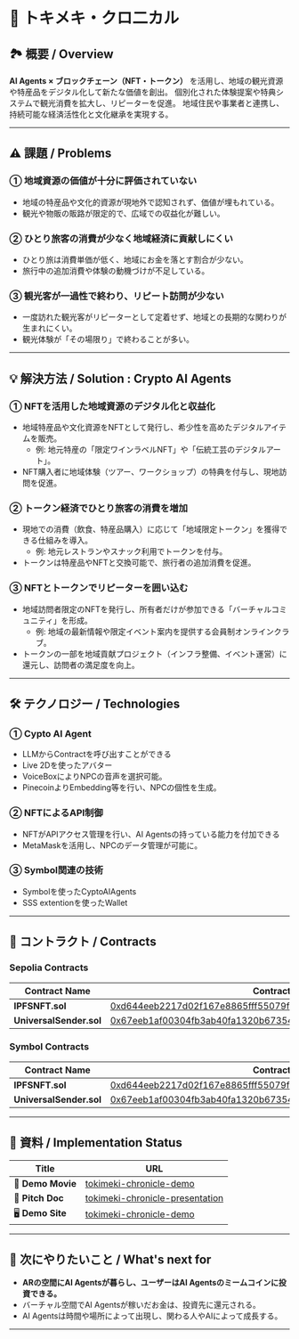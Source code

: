 # 🌟 トキメキ・クロ二カル

## 🏞️ 概要 / Overview
**AI Agents × ブロックチェーン（NFT・トークン）** を活用し、地域の観光資源や特産品をデジタル化して新たな価値を創出。
個別化された体験提案や特典システムで観光消費を拡大し、リピーターを促進。
地域住民や事業者と連携し、持続可能な経済活性化と文化継承を実現する。

---

## ⚠️ 課題 / Problems

### ①  地域資源の価値が十分に評価されていない
- 地域の特産品や文化的資源が現地外で認知されず、価値が埋もれている。
- 観光や物販の販路が限定的で、広域での収益化が難しい。

### ②  ひとり旅客の消費が少なく地域経済に貢献しにくい
- ひとり旅は消費単価が低く、地域にお金を落とす割合が少ない。
- 旅行中の追加消費や体験の動機づけが不足している。

### ③  観光客が一過性で終わり、リピート訪問が少ない
- 一度訪れた観光客がリピーターとして定着せず、地域との長期的な関わりが生まれにくい。
- 観光体験が「その場限り」で終わることが多い。

---

## 💡 解決方法 / Solution : Crypto AI Agents

### ①  NFTを活用した地域資源のデジタル化と収益化
- 地域特産品や文化資源をNFTとして発行し、希少性を高めたデジタルアイテムを販売。
  - 例: 地元特産の「限定ワインラベルNFT」や「伝統工芸のデジタルアート」。
- NFT購入者に地域体験（ツアー、ワークショップ）の特典を付与し、現地訪問を促進。

### ②  トークン経済でひとり旅客の消費を増加
- 現地での消費（飲食、特産品購入）に応じて「地域限定トークン」を獲得できる仕組みを導入。
  - 例: 地元レストランやスナック利用でトークンを付与。
- トークンは特産品やNFTと交換可能で、旅行者の追加消費を促進。

### ③  NFTとトークンでリピーターを囲い込む
- 地域訪問者限定のNFTを発行し、所有者だけが参加できる「バーチャルコミュニティ」を形成。
  - 例: 地域の最新情報や限定イベント案内を提供する会員制オンラインクラブ。
- トークンの一部を地域貢献プロジェクト（インフラ整備、イベント運営）に還元し、訪問者の満足度を向上。

---

## 🛠️ テクノロジー / Technologies

### ①  Cypto AI Agent
- LLMからContractを呼び出すことができる
- Live 2Dを使ったアバター
- VoiceBoxによりNPCの音声を選択可能。
- PinecoinよりEmbedding等を行い、NPCの個性を生成。

### ②  NFTによるAPI制御
- NFTがAPIアクセス管理を行い、AI Agentsの持っている能力を付加できる
- MetaMaskを活用し、NPCのデータ管理が可能に。

### ③  Symbol関連の技術
- Symbolを使ったCyptoAIAgents
- SSS extentionを使ったWallet

---

## 📜 コントラクト / Contracts

###  **Sepolia Contracts**
| Contract Name | Contract Address |
|--------------|----------------------------------------------------------------|
| **IPFSNFT.sol** | [0xd644eeb2217d02f167e8865fff55079fc140e971](https://sepolia.etherscan.io/address/0xd644eeb2217d02f167e8865fff55079fc140e971) |
| **UniversalSender.sol** | [0x67eeb1af00304fb3ab40fa1320b67354ce4d5492011c0cc642887a866b504e8e](https://testnet.bkcscan.com/tx/0x67eeb1af00304fb3ab40fa1320b67354ce4d5492011c0cc642887a866b504e8e) |

###  **Symbol Contracts**
| Contract Name | Contract Address |
|--------------|----------------------------------------------------------------|
| **IPFSNFT.sol** | [0xd644eeb2217d02f167e8865fff55079fc140e971](https://sepolia.etherscan.io/address/0xd644eeb2217d02f167e8865fff55079fc140e971) |
| **UniversalSender.sol** | [0x67eeb1af00304fb3ab40fa1320b67354ce4d5492011c0cc642887a866b504e8e](https://testnet.bkcscan.com/tx/0x67eeb1af00304fb3ab40fa1320b67354ce4d5492011c0cc642887a866b504e8e) |

---

## 📂 資料 / Implementation Status

| Title | URL |
|------|---------------------------------------------------------------------------------|
| 🎥 **Demo Movie** | [tokimeki-chronicle-demo](https://youtu.be/agQj5_Lpucc) |
| 📜 **Pitch Doc** | [tokimeki-chronicle-presentation](https://www.canva.com/design/DAGchHryAAA/sK3Zmk4uzxb20zobgVyPXw/edit) |
| 🖥️ **Demo Site** | [tokimeki-chronicle-demo]((https://tokimeki-frontend.vercel.app/)) |

---

## 🚀 次にやりたいこと / What's next for

- **ARの空間にAI Agentsが暮らし、ユーザーはAI Agentsのミームコインに投資できる。**
- バーチャル空間でAI Agentsが稼いだお金は、投資先に還元される。
- AI Agentsは時間や場所によって出現し、関わる人やAIによって成長する。

---



